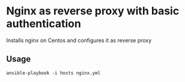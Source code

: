 # Nginx as reverse proxy with basic authentication

Installs nginx on Centos and configures it as reverse proxy

## Usage

```
ansible-playbook -i hosts nginx.yml
